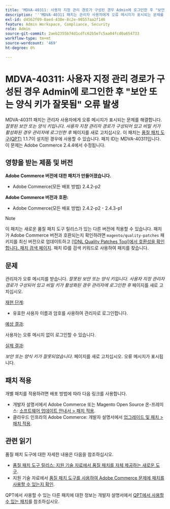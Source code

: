 ```yaml
---
title: 'MDVA-40311: 사용자 지정 관리 경로가 구성된 경우 Admin에 로그인한 후 "보안 또는 양식 키가 잘못됨" 오류 발생'
description: '''MDVA-40311 패치는 관리자 사용자에게 오류 메시지가 표시되는 문제를 해결합니다. *잘못된 보안 또는 양식 키. 사용자 지정 관리자 경로가 구성되어 있고 비밀 키가 활성화된 경우 관리자에 로그인한 후* 페이지를 새로 고치십시오. 이 패치는 [Quality Patches Tool (QPT)](/help/announcements/adobe-commerce-announcements/magento-quality-patches-released-new-tool-to-self-serve-quality-patches.md) 1.1.7이 설치된 경우 사용할 수 있습니다. 패치 ID는 MDVA-40311입니다. 이 문제는 Adobe Commerce 2.4.4에서 수정될 예정입니다."'
exl-id: d4562f09-0aed-438e-8c2e-90557aa2f146
feature: Admin Workspace, Compliance, Security
role: Admin
source-git-commit: 2aeb2355b74d1cdfc62b5e7c5aa04fcd0a654733
workflow-type: tm+mt
source-wordcount: '469'
ht-degree: 0%

---
```


# MDVA-40311: 사용자 지정 관리 경로가 구성된 경우 Admin에 로그인한 후 &quot;보안 또는 양식 키가 잘못됨&quot; 오류 발생

MDVA-40311 패치는 관리자 사용자에게 오류 메시지가 표시되는 문제를 해결합니다. *잘못된 보안 또는 양식 키입니다. 사용자 지정 관리자 경로가 구성되어 있고 비밀 키가 활성화된 경우 관리자에 로그인한 후* 페이지를 새로 고치십시오. 이 패치는 [품질 패치 도구(QPT)](/help/announcements/adobe-commerce-announcements/magento-quality-patches-released-new-tool-to-self-serve-quality-patches.md) 1.1.7이 설치된 경우에 사용할 수 있습니다. 패치 ID는 MDVA-40311입니다. 이 문제는 Adobe Commerce 2.4.4에서 수정됩니다.

## 영향을 받는 제품 및 버전

**Adobe Commerce 버전에 대한 패치가 만들어졌습니다.**

* Adobe Commerce(모든 배포 방법) 2.4.2-p2

**Adobe Commerce 버전과 호환:**

* Adobe Commerce(모든 배포 방법) 2.4.2-p2 - 2.4.3-p1

>[!NOTE]
>
>이 패치는 새로운 품질 패치 도구 릴리스가 있는 다른 버전에 적용할 수 있습니다. 패치가 Adobe Commerce 버전과 호환되는지 확인하려면 `magento/quality-patches` 패키지를 최신 버전으로 업데이트하고 [[!DNL Quality Patches Tool]에서 호환성을 확인합니다. 패치 검색 페이지](https://experienceleague.adobe.com/tools/commerce-quality-patches/index.html?lang=ko). 패치 ID를 검색 키워드로 사용하여 패치를 찾습니다.

## 문제

관리자가 오류 메시지를 받습니다. *잘못된 보안 또는 양식 키입니다. 사용자 지정 관리자 경로가 구성되어 있고 비밀 키가 활성화된 경우 관리자에 로그인한 후* 페이지를 새로 고치십시오.

<u>재현 단계</u>:

* 유효한 사용자 이름과 암호를 사용하여 관리자로 로그인합니다.

<u>예상 결과</u>:

사용자는 오류 메시지 없이 로그인할 수 있습니다.

<u>실제 결과</u>:

*보안 또는 양식 키가 잘못되었습니다.* 페이지를 새로 고치십시오. 오류 메시지가 표시됩니다.

## 패치 적용

개별 패치를 적용하려면 배포 방법에 따라 다음 링크를 사용합니다.

* 개발자 설명서에서 Adobe Commerce 또는 Magento Open Source 온-프레미스: [소프트웨어 업데이트 안내서 > 패치 적용](https://experienceleague.adobe.com/ko/docs/commerce-operations/tools/quality-patches-tool/usage).
* 클라우드 인프라의 Adobe Commerce: 개발자 설명서에서 [업그레이드 및 패치 > 패치 적용](https://experienceleague.adobe.com/ko/docs/commerce-cloud-service/user-guide/develop/upgrade/apply-patches).

## 관련 읽기

품질 패치 도구에 대한 자세한 내용은 다음을 참조하십시오.

* [품질 패치 도구 릴리스: 지원 기술 자료에서 품질 패치를 자체 제공하는 새로운 도구](/help/announcements/adobe-commerce-announcements/magento-quality-patches-released-new-tool-to-self-serve-quality-patches.md).
* 지원 기술 자료에서 [품질 패치 도구를 사용하여 Adobe Commerce 문제에 패치를 사용할 수 있는지 확인](/help/support-tools/patches-available-in-qpt-tool/check-patch-for-magento-issue-with-magento-quality-patches.md).

QPT에서 사용할 수 있는 다른 패치에 대한 정보는 개발자 설명서에서 [QPT에서 사용할 수 있는 패치](https://experienceleague.adobe.com/tools/commerce-quality-patches/index.html?lang=ko)를 참조하십시오.
